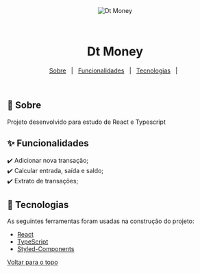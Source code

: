 <div align="center" id="top"> 
  <img src="./.github/app.gif" alt="Dt Money" />

  &#xa0;

  <!-- <a href="https://02dtmoney.netlify.com">Demo</a> -->
</div>

<h1 align="center">Dt Money</h1>

<p align="center">
  <a href="#dart-sobre">Sobre</a> &#xa0; | &#xa0; 
  <a href="#sparkles-funcionalidades">Funcionalidades</a> &#xa0; | &#xa0;
  <a href="#rocket-tecnologias">Tecnologias</a> &#xa0; | &#xa0;
</p>

<br>

## :dart: Sobre ##

Projeto desenvolvido para estudo de React e Typescript

## :sparkles: Funcionalidades ##

:heavy_check_mark: Adicionar nova transação;\
:heavy_check_mark: Calcular entrada, saída e saldo;\
:heavy_check_mark: Extrato de transações;

## :rocket: Tecnologias ##

As seguintes ferramentas foram usadas na construção do projeto:

- [React](https://pt-br.reactjs.org/)
- [TypeScript](https://www.typescriptlang.org/)
- [Styled-Components](https://styled-components.com/)


<a href="#top">Voltar para o topo</a>
